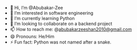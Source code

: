 - 👋 Hi, I’m @Abubakar-Zee
- 👀 I’m interested in software engineering
- 🌱 I’m currently learning Python
- 💞️ I’m looking to collaborate on a backend project
- 📫 How to reach me: @abubakarzeeshan2010@gmail.com
- 😄 Pronouns: He/Him
- ⚡ Fun fact: Python was not named after a snake.

<!---
Abubakar-Zee/Abubakar-Zee is a ✨ special ✨ repository because its `README.md` (this file) appears on your GitHub profile.
You can click the Preview link to take a look at your changes.
--->
